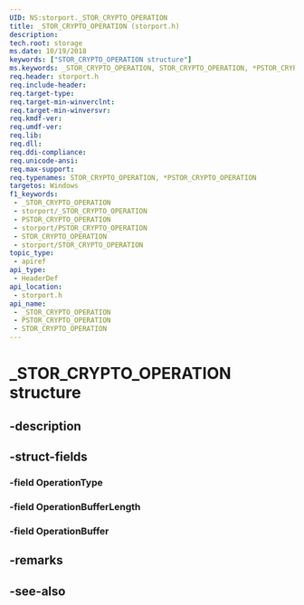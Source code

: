 ```yaml
---
UID: NS:storport._STOR_CRYPTO_OPERATION
title: _STOR_CRYPTO_OPERATION (storport.h)
description: 
tech.root: storage
ms.date: 10/19/2018
keywords: ["STOR_CRYPTO_OPERATION structure"]
ms.keywords: _STOR_CRYPTO_OPERATION, STOR_CRYPTO_OPERATION, *PSTOR_CRYPTO_OPERATION,
req.header: storport.h
req.include-header: 
req.target-type: 
req.target-min-winverclnt: 
req.target-min-winversvr: 
req.kmdf-ver: 
req.umdf-ver: 
req.lib: 
req.dll: 
req.ddi-compliance: 
req.unicode-ansi: 
req.max-support: 
req.typenames: STOR_CRYPTO_OPERATION, *PSTOR_CRYPTO_OPERATION
targetos: Windows
f1_keywords:
 - _STOR_CRYPTO_OPERATION
 - storport/_STOR_CRYPTO_OPERATION
 - PSTOR_CRYPTO_OPERATION
 - storport/PSTOR_CRYPTO_OPERATION
 - STOR_CRYPTO_OPERATION
 - storport/STOR_CRYPTO_OPERATION
topic_type:
 - apiref
api_type:
 - HeaderDef
api_location:
 - storport.h
api_name:
 - _STOR_CRYPTO_OPERATION
 - PSTOR_CRYPTO_OPERATION
 - STOR_CRYPTO_OPERATION
---
```


# _STOR_CRYPTO_OPERATION structure


## -description

## -struct-fields

### -field OperationType

### -field OperationBufferLength

### -field OperationBuffer

## -remarks

## -see-also

